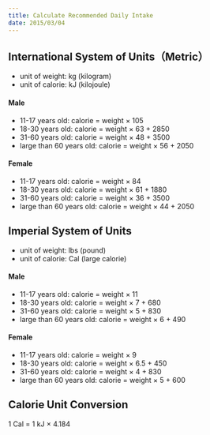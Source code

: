 ```yaml
---
title: Calculate Recommended Daily Intake
date: 2015/03/04
---
```


## International System of Units（Metric）

* unit of weight: kg (kilogram)
* unit of calorie: kJ (kilojoule)

#### Male

* 11-17 years old: calorie = weight × 105
* 18-30 years old: calorie = weight × 63 + 2850
* 31-60 years old: calorie = weight × 48 + 3500
* large than 60 years old: calorie = weight × 56 + 2050

#### Female

* 11-17 years old: calorie = weight × 84
* 18-30 years old: calorie = weight × 61 + 1880
* 31-60 years old: calorie = weight × 36 + 3500
* large than 60 years old: calorie = weight × 44 + 2050

## Imperial System of Units

* unit of weight: lbs (pound)
* unit of calorie: Cal (large calorie)

#### Male

* 11-17 years old: calorie = weight × 11
* 18-30 years old: calorie = weight × 7 + 680
* 31-60 years old: calorie = weight × 5 + 830
* large than 60 years old: calorie = weight × 6 + 490

#### Female

* 11-17 years old: calorie = weight × 9
* 18-30 years old: calorie = weight × 6.5 + 450
* 31-60 years old: calorie = weight × 4 + 830
* large than 60 years old: calorie = weight × 5 + 600

## Calorie Unit Conversion 

1 Cal =  1 kJ × 4.184
